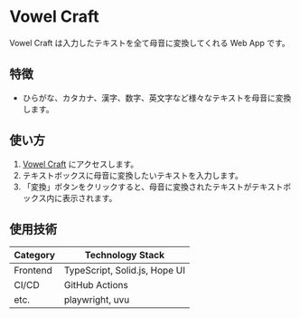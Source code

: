 # Vowel Craft

Vowel Craft は入力したテキストを全て母音に変換してくれる Web App です。

## 特徴

- ひらがな、カタカナ、漢字、数字、英文字など様々なテキストを母音に変換します。

## 使い方

1. [Vowel Craft](https://vowel-craft.vercel.app/) にアクセスします。
2. テキストボックスに母音に変換したいテキストを入力します。
3. 「変換」ボタンをクリックすると、母音に変換されたテキストがテキストボックス内に表示されます。

## 使用技術

| Category | Technology Stack              |
| -------- | ----------------------------- |
| Frontend | TypeScript, Solid.js, Hope UI |
| CI/CD    | GitHub Actions                |
| etc.     | playwright, uvu               |

